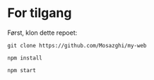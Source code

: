 # For tilgang

Først, klon dette repoet:

```
git clone https://github.com/Mosazghi/my-web
```

```
npm install
```

```
npm start
```
